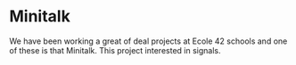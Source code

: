 # Minitalk
We have been working a great of deal projects at Ecole 42 schools and one of these is that Minitalk. This project interested in signals. 
